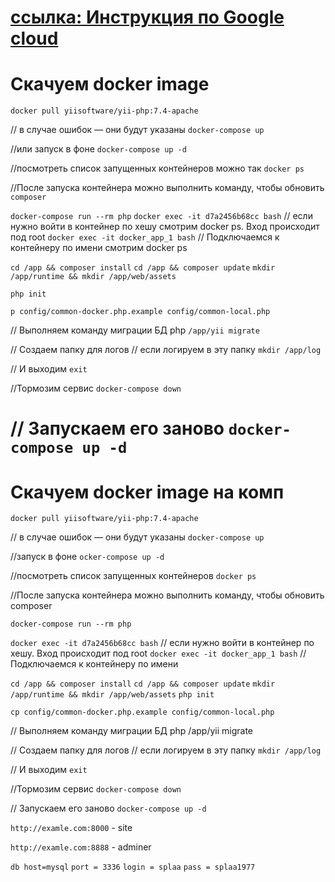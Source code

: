
#  [ссылка: Инструкция по Google cloud](https://docs.google.com/document/d/144eI2NVO05XxZ2xTOvmInJeOlf5XHTP8Zyuvw5gIDD8/edit?usp=sharing)





# Скачуем docker image 
`docker pull yiisoftware/yii-php:7.4-apache`

//  в случае ошибок — они будут указаны
`docker-compose up` 

//или запуск в фоне
`docker-compose up -d` 

//посмотреть список запущенных контейнеров можно так
`docker ps`  								

//После запуска контейнера можно выполнить команду, чтобы обновить `composer`

`docker-compose run --rm php` 
`docker exec -it d7a2456b68cc bash`  		// если нужно войти в контейнер по хешу смотрим docker ps. Вход происходит под root
`docker exec -it docker_app_1 bash` 		// Подключаемся к контейнеру по имени смотрим docker ps

`cd /app && composer install`
`cd /app && composer update`
`mkdir /app/runtime && mkdir /app/web/assets`

`php init`

`p config/common-docker.php.example config/common-local.php`

//	Выполняем команду миграции БД php 
`/app/yii migrate`

//	Создаем папку для логов 
// если логируем в эту папку
`mkdir /app/log`

// И выходим 
`exit`

//Тормозим сервис
`docker-compose down`

// Запускаем его заново 
`docker-compose up -d`
=======
# Скачуем docker image на комп 
`docker pull yiisoftware/yii-php:7.4-apache`

//  в случае ошибок — они будут указаны
`docker-compose up` 

//запуск в фоне
`ocker-compose up -d`  

//посмотреть список запущенных контейнеров
`docker ps ` 								

//После запуска контейнера можно выполнить команду, чтобы обновить composer

`docker-compose run --rm php` 

`docker exec -it d7a2456b68cc bash`  		// если нужно войти в контейнер по хешу. Вход происходит под root
`docker exec -it docker_app_1 bash` 		// Подключаемся к контейнеру по имени

`cd /app && composer install`
`cd /app && composer update`
`mkdir /app/runtime && mkdir /app/web/assets`
`php init`

`cp config/common-docker.php.example config/common-local.php`

//	Выполняем команду миграции БД php 
/app/yii migrate

//	Создаем папку для логов 
// если логируем в эту папку
`mkdir /app/log`

// И выходим 
`exit`

//Тормозим сервис
`docker-compose down`

// Запускаем его заново 
`docker-compose up -d`


`http://examle.com:8000` - site

`http://examle.com:8888` - adminer

`db host=mysql`
`port = 3336`
`login = splaa`
`pass = splaa1977`

